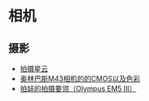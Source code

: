 # 相机

## 摄影
* [拍摄星云](xingyun.md)
* [奥林巴斯M43相机的的CMOS以及色彩](olympus-cmos.md)
* [拍娃的拍摄要领（Olympus EM5 III）](take-photo-of-babies.md)
